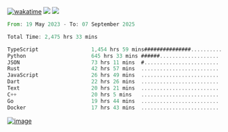 [![wakatime](https://wakatime.com/badge/user/00eead22-fb14-4dd0-ab8a-3625cafbd50d.svg)](https://wakatime.com/@00eead22-fb14-4dd0-ab8a-3625cafbd50d)
![](https://komarev.com/ghpvc/?username=flatypus)
![](https://pixel.flatypus.me/flatypus?type=tracker)
<!--START_SECTION:waka-->

```rust
From: 19 May 2023 - To: 07 September 2025

Total Time: 2,475 hrs 33 mins

TypeScript                 1,454 hrs 59 mins###############..........   58.44 %
Python                     645 hrs 33 mins ######...................   25.93 %
JSON                       73 hrs 11 mins  #........................   02.94 %
Rust                       42 hrs 57 mins  .........................   01.73 %
JavaScript                 26 hrs 49 mins  .........................   01.08 %
Dart                       22 hrs 26 mins  .........................   00.90 %
Text                       20 hrs 21 mins  .........................   00.82 %
C++                        20 hrs 5 mins   .........................   00.81 %
Go                         19 hrs 44 mins  .........................   00.79 %
Docker                     17 hrs 43 mins  .........................   00.71 %
```

<!--END_SECTION:waka-->
[<img alt="image" src="https://github.com/flatypus/flatypus/assets/68029599/0a302dc1-501c-43a0-ae8d-37ec4817f3bd">](https://flatypus.me)

